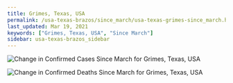 ```yaml
---
title: Grimes, Texas, USA
permalink: /usa-texas-brazos/since_march/usa-texas-grimes-since_march.html
last_updated: Mar 19, 2021
keywords: ["Grimes, Texas, USA", "Since March"]
sidebar: usa-texas-brazos_sidebar
---
```


![Change in Confirmed Cases Since March for Grimes, Texas, USA](/covid_tracker/images/graphs/usa-texas-grimes-delta_confirmed-since_march_graph.png)

![Change in Confirmed Deaths Since March for Grimes, Texas, USA](/covid_tracker/images/graphs/usa-texas-grimes-delta_deaths-since_march_graph.png)
